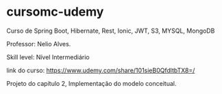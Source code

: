 # cursomc-udemy

Curso de Spring Boot, Hibernate, Rest, Ionic, JWT, S3, MYSQL, MongoDB

Professor: Nelio Alves.

Skill level: Nível Intermediário

link do curso: https://www.udemy.com/share/101sieB0QfdltbTX8=/

Projeto do capítulo 2, Implementação do modelo conceitual.
